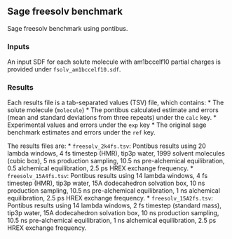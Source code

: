 ## Sage freesolv benchmark

Sage freesolv benchmark using pontibus.

### Inputs

An input SDF for each solute molecule with am1bccelf10 partial charges is provided under `fsolv_am1bccelf10.sdf`.

### Results

Each results file is a tab-separated values (TSV) file, which contains:
    * The solute molecule (`molecule`)
    * The pontibus calculated estimate and errors (mean and standard deviations from three repeats) under the `calc` key.
    * Experimental values and errors under the `exp` key
    * The original sage benchmark estimates and errors under the `ref` key.

The results files are:
    * `freesolv_2k4fs.tsv`: Pontibus results using 20 lambda windows, 4 fs timestep (HMR), tip3p water, 1999 solvent molecules (cubic box), 5 ns production sampling, 10.5 ns pre-alchemical equilibration, 0.5 alchemical equilibration, 2.5 ps HREX exchange frequency.
    * `freesolv_15A4fs.tsv`: Pontibus results using 14 lambda windows, 4 fs timestep (HMR), tip3p water, 15A dodecahedron solvation box, 10 ns production sampling, 10.5 ns pre-alchemical equilibration, 1 ns alchemical equilibration, 2.5 ps HREX exchange frequency.
    * `freesolv_15A2fs.tsv`: Pontibus results using 14 lambda windows, 2 fs timestep (standard mass), tip3p water, 15A dodecahedron solvation box, 10 ns production sampling, 10.5 ns pre-alchemical equilibration, 1 ns alchemical equilibration, 2.5 ps HREX exchange frequency.
